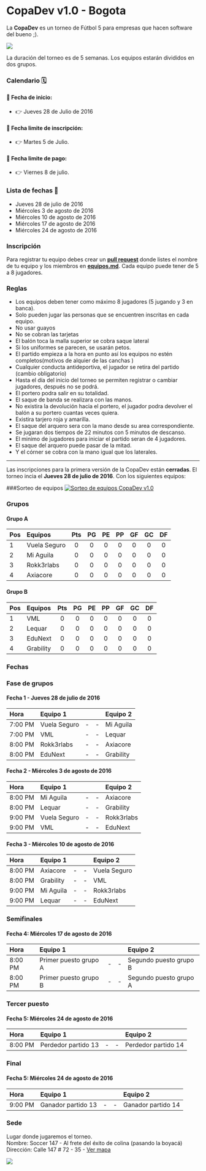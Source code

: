 # CopaDev v1.0 -  Bogota

La **CopaDev** es un torneo de Fútbol 5 para empresas que hacen software del bueno ;).

![](https://github.com/PabloVallejo/copa-software-makers/blob/master/photo.jpeg?raw=true)

La duración del torneo es de 5 semanas. Los equipos estarán divididos en dos grupos.

### Calendario 🗓

#### :bell: Fecha de inicio:

* :point_right: Jueves 28 de Julio de 2016

#### :bell: Fecha limite de inscripción:

* :point_right: Martes 5 de Julio.

#### :bell: Fecha limite de pago:

* :point_right: Viernes 8 de julio.


### Lista de fechas :date:

* Jueves 28 de julio de 2016
* Miércoles 3 de agosto de 2016
* Miércoles 10 de agosto de 2016
* Miércoles 17 de agosto de 2016
* Miércoles 24 de agosto de 2016


### Inscripción

Para registrar tu equipo debes crear un **[pull request](https://help.github.com/articles/using-pull-requests/)** donde listes el nombre de tu equipo y los miembros en  **[equipos.md](https://github.com/eduNEXT/CopaDev/blob/master/equipos.md)**.
Cada equipo puede tener de 5 a 8 jugadores.


### Reglas

* Los equipos deben tener como máximo 8 jugadores (5 jugando y 3 en banca).
* Solo pueden jugar las personas que se encuentren inscritas en cada equipo.
* No usar guayos
* No se cobran las tarjetas
* El balón toca la malla superior se cobra saque  lateral
* Si los uniformes se parecen, se usarán petos.
* El partido empieza a la hora en punto así los equipos no estén completos(motivos de alquier de las canchas )
* Cualquier conducta antideportiva, el jugador se retira del partido (cambio obligatorio)
* Hasta el día del inicio del torneo se permiten registrar o cambiar jugadores, después no se podrá.
* El portero podra salir en su totalidad.
* El saque de banda se realizara con las manos. 
* No existira la devolución hacia el portero,  el jugador podra devolver el balón a su portero cuantas veces quiera. 
* Existira tarjero roja y amarilla. 
* El saque del arquero sera con la mano desde su area correspondiente. 
* Se jugaran dos tiempos de 22 minutos con 5 minutos de descanso. 
* El minimo de jugadores para iniciar el partido seran de 4 jugadores.
* El saque del arquero puede pasar de la mitad.
* Y el córner se cobra con la mano igual que los laterales.



----------------------------------------------------------------------------------------------------------------------------

Las inscripciones para la primera versión de la CopaDev están **cerradas**. El torneo incia el **Jueves 28 de julio de 2016**. Con los siguientes equipos:

###Sorteo de equipos
[![Sorteo de equipos CopaDev v1.0](https://img.youtube.com/vi/EZBQIZZ_Zu0/0.jpg)](https://www.youtube.com/watch?v=EZBQIZZ_Zu0)


### Grupos

#### Grupo A
|Pos | Equipos        | Pts | PG  | PE  | PP  | GF  | GC  | DF  |
|----|:---------------|:---:| :--:|:---:|:---:|:---:|:---:|:---:|
|1   | Vuela Seguro   | 0   | 0   | 0   | 0   | 0   | 0   | 0   |
|2   | Mi Aguila      | 0   | 0   | 0   | 0   | 0   | 0   | 0   |
|3   | Rokk3rlabs     | 0   | 0   | 0   | 0   | 0   | 0   | 0   |
|4   | Axiacore       | 0   | 0   | 0   | 0   | 0   | 0   | 0   |

#### Grupo B
|Pos |Equipos       | Pts | PG  | PE  | PP  | GF  | GC  | DF  |
|----| :------------|:---:|:---:|:---:|:---:|:---:|:---:|:---:|
|1   | VML          | 0   | 0   | 0   | 0   | 0   | 0   | 0   |
|2   | Lequar       | 0   | 0   | 0   | 0   | 0   | 0   | 0   |
|3   | EduNext      | 0   | 0   | 0   | 0   | 0   | 0   | 0   |
|4   | Grability    | 0   | 0   | 0   | 0   | 0   | 0   | 0   |


### Fechas

### Fase de grupos

#### Fecha 1 - Jueves 28 de julio de 2016
| Hora     | Equipo 1     |   |   | Equipo 2       |
|:---------|:-------------|:-:|:-:|:---------------|
| 7:00 PM  | Vuela Seguro  | - | - | Mi Aguila     |
| 7:00 PM  | VML           | - | - | Lequar        |
| 8:00 PM  | Rokk3rlabs    | - | - | Axiacore      |
| 8:00 PM  | EduNext       | - | - | Grability     |

#### Fecha 2 - Miércoles 3 de agosto de 2016
| Hora     | Equipo 1     |   |   | Equipo 2       |
|:---------|:-------------|:-:|:-:|:---------------|
| 8:00 PM  | Mi Aguila     | - | - | Axiacore      |
| 8:00 PM  | Lequar        | - | - | Grability     |
| 9:00 PM  | Vuela Seguro  | - | - | Rokk3rlabs    |
| 9:00 PM  | VML           | - | - | EduNext       |

#### Fecha 3 - Miércoles 10 de agosto de 2016
| Hora     | Equipo 1     |   |   | Equipo 2       |
|:---------|:-------------|:-:|:-:|:---------------|
| 8:00 PM  | Axiacore      | - | - | Vuela Seguro  |
| 8:00 PM  | Grability     | - | - | VML           |
| 9:00 PM  | Mi Aguila     | - | - | Rokk3rlabs    |
| 9:00 PM  | Lequar        | - | - | EduNext       |

### Semifinales

#### Fecha 4: Miércoles 17 de agosto de 2016
| Hora     | Equipo 1                     |   |   | Equipo 2                     |
|:---------|:-----------------------------|:-:|:-:|:-----------------------------|
| 8:00 PM  | Primer puesto grupo A        | - | - | Segundo puesto grupo B       |
| 8:00 PM  | Primer puesto grupo B        | - | - | Segundo puesto grupo A       |

### Tercer puesto

#### Fecha 5: Miércoles 24 de agosto de 2016
| Hora     | Equipo 1                     |   |   | Equipo 2                     |
|:---------|:-----------------------------|:-:|:-:|:-----------------------------|
| 8:00 PM  | Perdedor partido 13          | - | - | Perdedor partido 14          |

### Final

#### Fecha 5: Miércoles 24 de agosto de 2016
| Hora     | Equipo 1                     |   |   | Equipo 2                     |
|:---------|:-----------------------------|:-:|:-:|:-----------------------------|
| 9:00 PM  | Ganador partido 13           | - | - | Ganador partido 14           |


### Sede

Lugar donde jugaremos el torneo.<br/>
Nombre: Soccer 147 - Al frete del éxito de colina (pasando la boyacá)<br/>
Dirección: Calle 147 # 72 - 35 - <a href="https://www.google.com.co/maps/@4.7360617,-74.0665492,3a,75y,290.16h,86.02t/data=!3m6!1e1!3m4!1sqzVGvS6vRedp7MvC6crV9A!2e0!7i13312!8i6656!6m1!1e1" target="_blank">Ver mapa</a>

![](https://s3.amazonaws.com/uploads.hipchat.com/50553/1957220/Xv4Blf7m0SFksLU/foto-lugar.jpeg)

